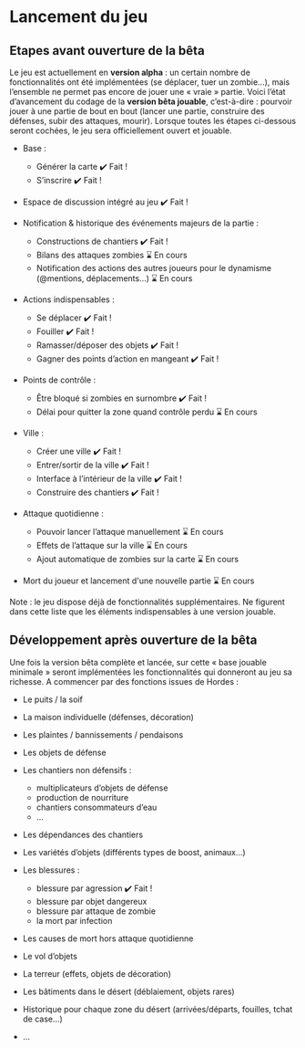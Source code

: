 # Lancement du jeu

## Etapes avant ouverture de la bêta
Le jeu est actuellement en **version alpha** : un certain nombre de fonctionnalités ont été implémentées (se déplacer, tuer un zombie…), mais l’ensemble ne permet pas encore de jouer une « vraie » partie. Voici l’état d’avancement du codage de la **version bêta jouable**, c’est-à-dire : pourvoir jouer à une partie de bout en bout (lancer une partie, construire des défenses, subir des attaques, mourir). Lorsque toutes les étapes ci-dessous seront cochées, le jeu sera officiellement ouvert et jouable.

* Base :
    - Générer la carte ✔️ Fait !
    - S’inscrire ✔️ Fait !
    
* Espace de discussion intégré au jeu ✔️ Fait !

* Notification & historique des événements majeurs de la partie :
    - Constructions de chantiers ✔️ Fait !
    - Bilans des attaques zombies ⌛ En cours
    - Notification des actions des autres joueurs pour le dynamisme (@mentions, déplacements…) ⌛ En cours

* Actions indispensables :
    - Se déplacer ✔️ Fait !
    - Fouiller ✔️ Fait !
    - Ramasser/déposer des objets ✔️ Fait !
    - Gagner des points d’action en mangeant ✔️ Fait !

* Points de contrôle :
    - Être bloqué si zombies en surnombre ✔️ Fait !
    - Délai pour quitter la zone quand contrôle perdu ⌛ En cours

* Ville :
    - Créer une ville ✔️ Fait !
    - Entrer/sortir de la ville ✔️ Fait !
    - Interface à l’intérieur de la ville ✔️ Fait !
    - Construire des chantiers ✔️ Fait !

* Attaque quotidienne :
    - Pouvoir lancer l’attaque manuellement ⌛ En cours
    - Effets de l’attaque sur la ville ⌛ En cours
    - Ajout automatique de zombies sur la carte ⌛ En cours

* Mort du joueur et lancement d'une nouvelle partie ⌛ En cours

Note : le jeu dispose déjà de fonctionnalités supplémentaires. Ne figurent dans cette liste que les éléments indispensables à une version jouable.


## Développement après ouverture de la bêta

Une fois la version bêta complète et lancée, sur cette « base jouable minimale » seront implémentées les fonctionnalités qui donneront au jeu sa richesse. A commencer par des fonctions issues de Hordes :

* Le puits / la soif
* La maison individuelle (défenses, décoration)
* Les plaintes / bannissements / pendaisons
* Les objets de défense
* Les chantiers non défensifs :
    - multiplicateurs d’objets de défense
    - production de nourriture
    - chantiers consommateurs d’eau
    - …
* Les dépendances des chantiers
* Les variétés d’objets (différents types de boost, animaux…)
* Les blessures :
    - blessure par agression ✔️ Fait !
    - blessure par objet dangereux
    - blessure par attaque de zombie
    - la mort par infection

* Les causes de mort hors attaque quotidienne
* Le vol d’objets
* La terreur (effets, objets de décoration)
* Les bâtiments dans le désert (déblaiement, objets rares)
* Historique pour chaque zone du désert (arrivées/départs, fouilles, tchat de case…)
* …

 

 
